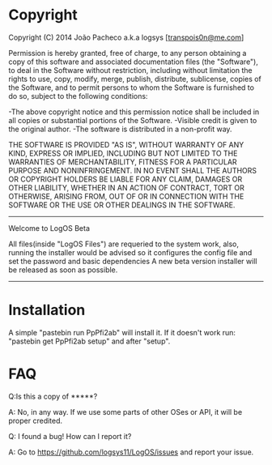 Copyright
====

Copyright (C) 2014 João Pacheco a.k.a logsys [transpois0n@me.com]

Permission is hereby granted, free of charge, to any person obtaining a copy of this software and
associated documentation files (the "Software"), to deal in the Software without restriction,
including without limitation the rights to use, copy, modify, merge, publish, distribute, sublicense,
copies of the Software, and to permit persons to whom the Software is furnished to do so,
subject to the following conditions:

-The above copyright notice and this permission notice shall be included in all copies or substantial portions of the Software.
-Visible credit is given to the original author.
-The software is distributed in a non-profit way.

THE SOFTWARE IS PROVIDED "AS IS", WITHOUT WARRANTY OF ANY KIND, EXPRESS OR IMPLIED, INCLUDING BUT NOT LIMITED TO THE
WARRANTIES OF MERCHANTABILITY, FITNESS FOR A PARTICULAR PURPOSE AND NONINFRINGEMENT. IN NO EVENT SHALL THE AUTHORS OR
COPYRIGHT HOLDERS BE LIABLE FOR ANY CLAIM, DAMAGES OR OTHER LIABILITY, WHETHER IN AN ACTION OF CONTRACT, TORT OR OTHERWISE,
ARISING FROM, OUT OF OR IN CONNECTION WITH THE SOFTWARE OR THE USE OR OTHER DEALINGS IN THE SOFTWARE.

-------------------------------------------------------------------------------------------------------------------------------

Welcome to LogOS Beta

All files(inside "LogOS Files") are requeried to the system work, also, running the installer would be advised so it configures the config file and set the password and basic dependencies
A new beta version installer will be released as soon as possible.

-------------------------------------------------------------------------------------------------------------------------------


Installation
====
A simple "pastebin run PpPfi2ab" will install it. If it doesn't work run: "pastebin get PpPfi2ab setup" and after "setup".

FAQ
====
Q:Is this a copy of *****?

A: No, in any way. If we use some parts of other OSes or API, it will be proper credited.

Q: I found a bug! How can I report it?

A: Go to https://github.com/logsys11/LogOS/issues and report your issue.